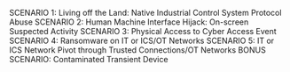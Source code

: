 SCENARIO 1: Living off the Land: Native Industrial Control System Protocol Abuse
SCENARIO 2: Human Machine Interface Hijack: On-screen Suspected Activity
SCENARIO 3: Physical Access to Cyber Access Event
SCENARIO 4: Ransomware on IT or ICS/OT Networks
SCENARIO 5: IT or ICS Network Pivot through Trusted Connections/OT Networks
BONUS SCENARIO: Contaminated Transient Device